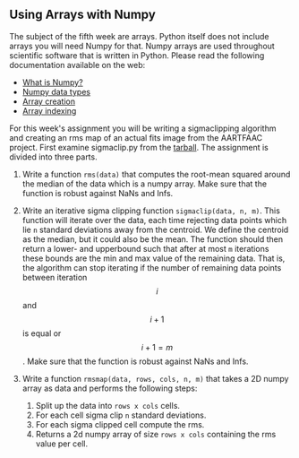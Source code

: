 ## Using Arrays with Numpy
The subject of the fifth week are arrays. Python itself does not include arrays you will need Numpy for that. Numpy arrays are used throughout scientific software that is written in Python. Please read the following documentation available on the web:

* [What is Numpy?](http://docs.scipy.org/doc/numpy/user/whatisnumpy.html)
* [Numpy data types](http://docs.scipy.org/doc/numpy/user/basics.types.html)
* [Array creation](http://docs.scipy.org/doc/numpy/user/basics.creation.html)
* [Array indexing](http://docs.scipy.org/doc/numpy/user/basics.indexing.html)

For this week's assignment you will be writing a sigmaclipping algorithm and creating an rms map of an actual fits image from the AARTFAAC project. First examine sigmaclip.py from the [tarball](data.tar.gz). The assignment is divided into three parts.

 1. Write a function `rms(data)` that computes the root-mean squared around the median of the data which is a numpy array. Make sure that the function is robust against NaNs and Infs.

 2. Write an iterative sigma clipping function `sigmaclip(data, n, m)`.  This function will iterate over the data, each time rejecting data points which lie `n` standard deviations away from the centroid. We define the centroid as the median, but it could also be the mean.  The function should then return a lower- and upperbound such that after at most `m` iterations these bounds are the min and max value of the remaining data. That is, the algorithm can stop iterating if the number of remaining data points between iteration $$i$$ and $$i+1$$ is equal or $$i+1 = m$$. Make sure that the function is robust against NaNs and Infs.

 3. Write a function `rmsmap(data, rows, cols, n, m)` that takes a 2D numpy array as data and performs the following steps:
    
    1. Split up the data into `rows x cols` cells.
    2. For each cell sigma clip `n` standard deviations.
    3. For each sigma clipped cell compute the rms.
    4. Returns a 2d numpy array of size `rows x cols` containing the rms value per cell.
